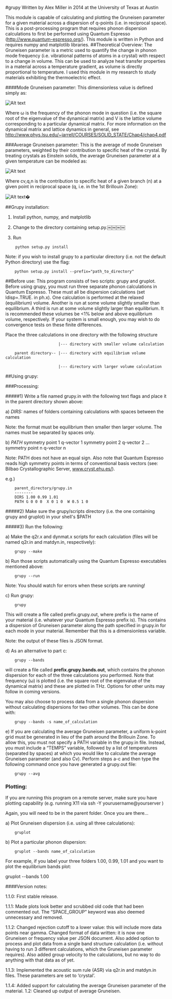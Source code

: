 #grupy
Written by Alex Miller in 2014 at the University of Texas at Austin

This module is capable of calculating and plotting the Gruneisen parameter for a given material across a dispersion of q-points (i.e. in reciprocal space). This is a post-processing program that requires phonon dispersion calculations to first be performed using Quantum Espresso (http://www.quantum-espresso.org/). This module is written in Python and requires numpy and matplotlib libraries.
##Theoretical Overview:
The Gruneisen parameter is a metric used to quantify the change in phonon mode frequency (i.e. vibrational patterns of atoms in a crystal) with respect to a change in volume. This can be used to analyze heat transfer properties in a material across a temperature gradient, as volume is directly proportional to temperature. I used this module in my research to study materials exhibiting the thermoelectric effect.

####Mode Gruneisen parameter:
This dimensionless value is defined simply as:

![Alt text](https://cloud.githubusercontent.com/assets/7378490/6604303/886bd7b8-c7f5-11e4-83c9-87d393149a41.png)

Where ω is the frequency of the phonon mode in question (i.e. the square root of the eigenvalue of the dynamical matrix) and V is the lattice volume corresponding to a particular dynamical matrix. For more information on the dynamical matrix and lattice dynamics in general, see http://www.phys.lsu.edu/~jarrell/COURSES/SOLID_STATE/Chap4/chap4.pdf

###Average Gruneisen parameter:
This is the average of mode Gruneisen parameters, weighted by their contribution to specific heat of the crystal. By treating crystals as Einstein solids, the average Gruneisen parameter at a given temperature can be modeled as:

![Alt text](https://cloud.githubusercontent.com/assets/7378490/6604374/e2b5fde8-c7f5-11e4-87f2-9cfbb08d6637.png)

Where cv,q,n is the contribution to specific heat of a given branch (n) at a given point in reciprocal space (q, i.e. in the 1st Brillouin Zone):

![Alt text](https://cloud.githubusercontent.com/assets/7378490/6604380/e6da95e6-c7f5-11e4-878c-8576645a0b71.png)�


##Grupy installation:

1) Install python, numpy, and matplotlib

2) Change to the directory containing setup.py.￼￼￼￼

3) Run

        python setup.py install

Note: if you wish to install grupy to a particular directory (i.e. not
the default Python directory) use the flag:

        python setup.py install --prefix="path_to_directory"


##Before use:
This program consists of two scripts: grupy and gruplot. Before using grupy, you must run three separate phonon calculations in Quantum Espresso. These must all be dispersion calculations (set ldisp=.TRUE. in ph.x). One calculation is performed at the relaxed (equilibrium) volume. Another is run at some volume slightly smaller than equilibrium. A third is run at some volume slightly larger than equilibrium. It is recommended these volumes be <1% below and above equilibrium volume, respectively. If your system is small enough, you may wish to do convergence tests on these finite differences.

Place the three calculations in one directory with the following structure


                           |--- directory with smaller volume calculation

        parent directory-- |--- directory with equilibrium volume calculation

                           |--- directory with larger volume calculation

##Using grupy:

###Processing:

#####1) Write a file named grupy.in with the following text flags and place it in the parent directory shown above:

a) *DIRS:* names of folders containing calculations with spaces between the names

Note: the format must be equilibrium then smaller then larger volume. The names must be separated by spaces only.

b) *PATH* symmetry point 1  q-vector 1   symmetry point 2  q-vector 2  ... symmetry point n  q-vector n

Note: PATH does not have an equal sign. Also note that Quantum Espresso reads high symmetry points in terms of conventional basis vectors (see: Bilbao Crystallographic Server, www.cryst.ehu.es/).

e.g.)

        parent_directory/grupy.in
        --------
        DIRS 1.00 0.99 1.01
        PATH G 0 0 0  X 0 1 0  W 0.5 1 0



#####2) Make sure the grupy/scripts directory (i.e. the one containing grupy and gruplot) in your shell's $PATH

#####3) Run the following:

a) Make the q2r.x and dynmat.x scripts for each calculation (files will be named q2r.in and matdyn.in, respectively):

        grupy --make

b) Run those scripts automatically using the Quantum Espresso executables mentioned above:

        grupy --run

Note: You should watch for errors when these scripts are running!

c) Run grupy:

        grupy

This will create a file called prefix.grupy.out, where prefix is the name of your material (i.e. whatever your Quantum Espresso prefix is). This contains a dispersion of Gruneisen parameter along the path specified in grupy.in for each mode in your material. Remember that this is a dimensionless variable.

Note: the output of these files is JSON format.

d) As an alternative to part c:

        grupy --bands

will create a file called **prefix.grupy.bands.out**, which contains the phonon dispersion for each of the three calculations you performed. Note that frequency (ω) is plotted (i.e. the square root of the eigenvalue of the dynamical matrix) and these are plotted in THz. Options for other units may follow in coming versions.

You may also choose to process data from a single phonon dispersion without calculating dispersions for two other volumes. This can be done with:

        grupy --bands -s name_of_calculation

e) If you are calculating the average Gruneisen parameter, a uniform k-point grid must be generated in lieu of the path around the Brillouin Zone. To allow this, you must not specify a PATH variable in the grupy.in file. Instead, you must include a “TEMPS” variable, followed by a list of temperatures (separated by spaces) at which you would like to calculate the average Gruneisen parameter (and also Cv). Perform steps a-c and then type the following command once you have generated a grupy.out file:

        grupy --avg

### Plotting:

If you are running this program on a remote server, make sure you have plotting capability (e.g. running X11 via ssh -Y yourusername@yourserver )

Again, you will need to be in the parent folder. Once you are there...

a) Plot Gruneisen dispersion (i.e. using all three calculations):

        gruplot

b) Plot a particular phonon dispersion: 

        gruplot --bands name_of_calculation

For example, if you label your three folders 1.00, 0.99, 1.01 and you want to plot the equilibrium bands plot:

gruplot --bands 1.00



####Version notes:

1.1.0: First stable release.

1.1.1: Made plots look better and scrubbed old code that had been commented out. The “SPACE_GROUP” keyword was also deemed unnecessary and removed.

1.1.2: Changed rejection cutoff to a lower value: this will include more data points near gamma. Changed format of data written: it is now one Gruneisen or frequency value per JSON document. Also added option to process and plot data from a single band structure calculation (i.e. without having to run 3 different calculations, which the Gruneisen parameter requires). Also added group velocity to the calculations, but no way to do anything with that data as of yet.

1.1.3: Implemented the acoustic sum rule (ASR) via q2r.in and matdyn.in files. These parameters are set to ‘crystal’.

1.1.4: Added support for calculating the average Gruneisen parameter of the material. 1.2: Cleaned up output of average Gruneisen.
